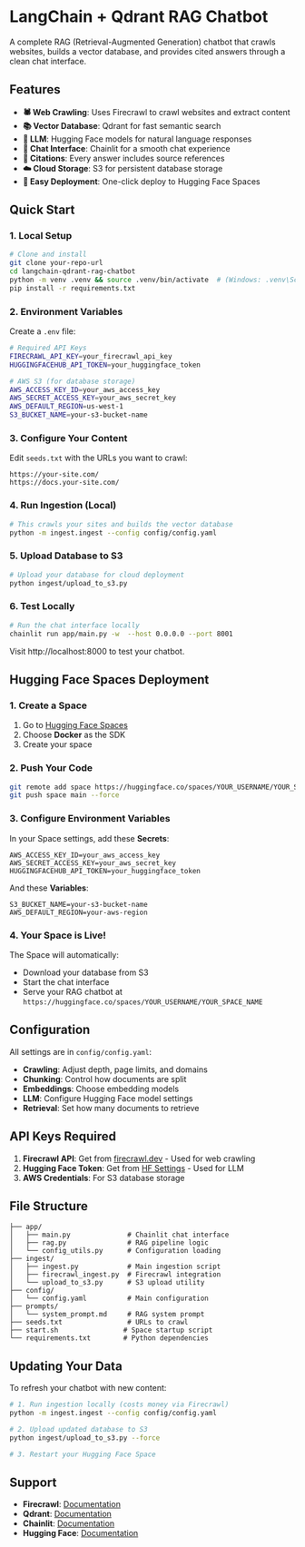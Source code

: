 # LangChain + Qdrant RAG Chatbot

A complete RAG (Retrieval-Augmented Generation) chatbot that crawls websites, builds a vector database, and provides cited answers through a clean chat interface.

## Features

- **🕷️ Web Crawling**: Uses Firecrawl to crawl websites and extract content
- **📚 Vector Database**: Qdrant for fast semantic search
- **🤖 LLM**: Hugging Face models for natural language responses
- **💬 Chat Interface**: Chainlit for a smooth chat experience
- **📝 Citations**: Every answer includes source references
- **☁️ Cloud Storage**: S3 for persistent database storage
- **🚀 Easy Deployment**: One-click deploy to Hugging Face Spaces

## Quick Start

### 1. Local Setup

```bash
# Clone and install
git clone your-repo-url
cd langchain-qdrant-rag-chatbot
python -m venv .venv && source .venv/bin/activate  # (Windows: .venv\Scripts\activate)
pip install -r requirements.txt
```

### 2. Environment Variables

Create a `.env` file:

```bash
# Required API Keys
FIRECRAWL_API_KEY=your_firecrawl_api_key
HUGGINGFACEHUB_API_TOKEN=your_huggingface_token

# AWS S3 (for database storage)
AWS_ACCESS_KEY_ID=your_aws_access_key
AWS_SECRET_ACCESS_KEY=your_aws_secret_key
AWS_DEFAULT_REGION=us-west-1
S3_BUCKET_NAME=your-s3-bucket-name
```

### 3. Configure Your Content

Edit `seeds.txt` with the URLs you want to crawl:
```
https://your-site.com/
https://docs.your-site.com/
```

### 4. Run Ingestion (Local)

```bash
# This crawls your sites and builds the vector database
python -m ingest.ingest --config config/config.yaml
```

### 5. Upload Database to S3

```bash
# Upload your database for cloud deployment
python ingest/upload_to_s3.py
```

### 6. Test Locally

```bash
# Run the chat interface locally
chainlit run app/main.py -w  --host 0.0.0.0 --port 8001
```

Visit http://localhost:8000 to test your chatbot.

## Hugging Face Spaces Deployment

### 1. Create a Space

1. Go to [Hugging Face Spaces](https://huggingface.co/new-space)
2. Choose **Docker** as the SDK
3. Create your space

### 2. Push Your Code

```bash
git remote add space https://huggingface.co/spaces/YOUR_USERNAME/YOUR_SPACE_NAME
git push space main --force
```

### 3. Configure Environment Variables

In your Space settings, add these **Secrets**:

```
AWS_ACCESS_KEY_ID=your_aws_access_key
AWS_SECRET_ACCESS_KEY=your_aws_secret_key
HUGGINGFACEHUB_API_TOKEN=your_huggingface_token
```

And these **Variables**:

```
S3_BUCKET_NAME=your-s3-bucket-name
AWS_DEFAULT_REGION=your-aws-region
```

### 4. Your Space is Live!

The Space will automatically:
- Download your database from S3
- Start the chat interface
- Serve your RAG chatbot at `https://huggingface.co/spaces/YOUR_USERNAME/YOUR_SPACE_NAME`

## Configuration

All settings are in `config/config.yaml`:

- **Crawling**: Adjust depth, page limits, and domains
- **Chunking**: Control how documents are split
- **Embeddings**: Choose embedding models
- **LLM**: Configure Hugging Face model settings
- **Retrieval**: Set how many documents to retrieve

## API Keys Required

1. **Firecrawl API**: Get from [firecrawl.dev](https://firecrawl.dev) - Used for web crawling
2. **Hugging Face Token**: Get from [HF Settings](https://huggingface.co/settings/tokens) - Used for LLM
3. **AWS Credentials**: For S3 database storage

## File Structure

```
├── app/
│   ├── main.py              # Chainlit chat interface
│   ├── rag.py               # RAG pipeline logic
│   └── config_utils.py      # Configuration loading
├── ingest/
│   ├── ingest.py            # Main ingestion script
│   ├── firecrawl_ingest.py  # Firecrawl integration
│   └── upload_to_s3.py      # S3 upload utility
├── config/
│   └── config.yaml          # Main configuration
├── prompts/
│   └── system_prompt.md     # RAG system prompt
├── seeds.txt                # URLs to crawl
├── start.sh                # Space startup script
└── requirements.txt        # Python dependencies
```

## Updating Your Data

To refresh your chatbot with new content:

```bash
# 1. Run ingestion locally (costs money via Firecrawl)
python -m ingest.ingest --config config/config.yaml

# 2. Upload updated database to S3
python ingest/upload_to_s3.py --force

# 3. Restart your Hugging Face Space
```

## Support

- **Firecrawl**: [Documentation](https://docs.firecrawl.dev/)
- **Qdrant**: [Documentation](https://qdrant.tech/documentation/)
- **Chainlit**: [Documentation](https://docs.chainlit.io/)
- **Hugging Face**: [Documentation](https://huggingface.co/docs)